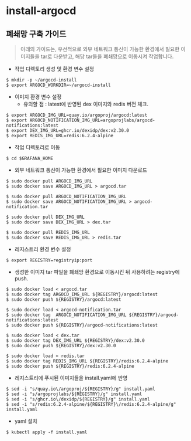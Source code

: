 # install-argocd
## 폐쇄망 구축 가이드
> 아래의 가이드는, 우선적으로 외부 네트워크 통신이 가능한 환경에서 필요한 이미지들을 tar로 다운받고, 해당 tar들을 폐쇄망으로 이동시켜 작업합니다. 

* 작업 디렉토리 생성 및 환경 변수 설정
```
$ mkdir -p ~/argocd-install
$ export ARGOCD_WORKDIR=~/argocd-install
```

* 이미지 환경 변수 설정
    * 유의할 점 : latest에 반영된 dex 이미지와 redis 버전 체크.
```
$ export ARGOCD_IMG_URL=quay.io/argoproj/argocd:latest
$ export ARGOCD_NOTIFICATION_IMG_URL=argoprojlabs/argocd-notifications:latest
$ export DEX_IMG_URL=ghcr.io/dexidp/dex:v2.30.0
$ export REDIS_IMG_URL=redis:6.2.4-alpine
```
* 작업 디렉토리로 이동
```
$ cd $GRAFANA_HOME
```
* 외부 네트워크 통신이 가능한 환경에서 필요한 이미지 다운로드
```
$ sudo docker pull ARGOCD_IMG_URL
$ sudo docker save ARGOCD_IMG_URL > argocd.tar

$ sudo docker pull ARGOCD_NOTIFICATION_IMG_URL
$ sudo docker save ARGOCD_NOTIFICATION_IMG_URL > argocd-notification.tar

$ sudo docker pull DEX_IMG_URL
$ sudo docker save DEX_IMG_URL > dex.tar

$ sudo docker pull REDIS_IMG_URL
$ sudo docker save REDIS_IMG_URL > redis.tar
```
* 레지스트리 환경 변수 설정
```
$ export REGISTRY=registryip:port
```

* 생성한 이미지 tar 파일을 폐쇄망 환경으로 이동시킨 뒤 사용하려는 registry에 push.
```
$ sudo docker load < argocd.tar
$ sudo docker tag ARGOCD_IMG_URL ${REGISTRY}/argocd:latest
$ sudo docker push ${REGISTRY}/argocd:latest

$ sudo docker load < argocd-notification.tar
$ sudo docker tag  ARGOCD_NOTIFICATION_IMG_URL ${REGISTRY}/argocd-notifications:latest
$ sudo docker push ${REGISTRY}/argocd-notifications:latest

$ sudo docker load < dex.tar
$ sudo docker tag DEX_IMG_URL ${REGISTRY}/dex:v2.30.0
$ sudo docker push ${REGISTRY}/dex:v2.30.0

$ sudo docker load < redis.tar
$ sudo docker tag REDIS_IMG_URL ${REGISTRY}/redis:6.2.4-alpine
$ sudo docker push ${REGISTRY}/redis:6.2.4-alpine
```

* 레지스트리에 푸시된 이미지들을 install.yaml에 반영
```
$ sed -i "s/quay.io\/argoproj/${REGISTRY}/g" install.yaml		 
$ sed -i "s/argoprojlabs/${REGISTRY}/g" install.yaml		 
$ sed -i "s/ghcr.io\/dexidp/${REGISTRY}/g" install.yaml		 
$ sed -i "s/redis:6.2.4-alpine/${REGISTRY}\/redis:6.2.4-alpine/g" install.yaml		 
```

* yaml 설치
```
$ kubectl apply -f install.yaml
```
